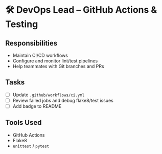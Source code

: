 # 🛠️ DevOps Lead – GitHub Actions & Testing

## Responsibilities
- Maintain CI/CD workflows
- Configure and monitor lint/test pipelines
- Help teammates with Git branches and PRs

## Tasks
- [ ] Update `.github/workflows/ci.yml`
- [ ] Review failed jobs and debug flake8/test issues
- [ ] Add badge to README

## Tools Used
- GitHub Actions
- Flake8
- `unittest` / `pytest`
